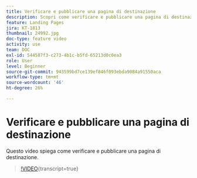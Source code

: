```yaml
---
title: Verificare e pubblicare una pagina di destinazione
description: Scopri come verificare e pubblicare una pagina di destinazione creata in Adobe Campaign Standard.
feature: Landing Pages
jira: KT-1813
thumbnail: 24992.jpg
doc-type: feature video
activity: use
team: DOC
exl-id: 544587f3-c273-4b1c-b5fd-65213d0c0ea3
role: User
level: Beginner
source-git-commit: 943599bd7ce139ef846f093ebda9084a91550aca
workflow-type: tm+mt
source-wordcount: '46'
ht-degree: 26%

---
```


# Verificare e pubblicare una pagina di destinazione

Questo video spiega come verificare e pubblicare una pagina di destinazione.

>[!VIDEO](https://video.tv.adobe.com/v/24092?learn=on){transcript=true}
